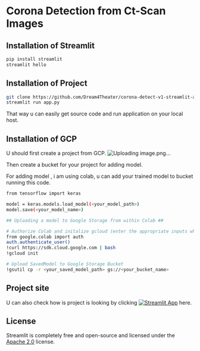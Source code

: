# Corona Detection from Ct-Scan Images

## Installation of Streamlit

```bash
pip install streamlit
streamlit hello
```
## Installation of Project

```bash
git clone https://github.com/Dream4Theater/corona-detect-v1-streamlit-app
streamlit run app.py
```
That way u can easily get source code and run application on your local host.

## Installation of GCP

U should first create a project from GCP.
![Uploading image.png…]()

Then create a bucket for your project for adding model.

For adding model , i am using colab, u can add your trained model to bucket running this code.

```bash
from tensorflow import keras

model = keras.models.load_model(<your_model_path>)
model.save(<your_model_name>)

## Uploading a model to Google Storage from within Colab ##

# Authorize Colab and initalize gcloud (enter the appropriate inputs when asked)
from google.colab import auth
auth.authenticate_user()
!curl https://sdk.cloud.google.com | bash
!gcloud init

# Upload SavedModel to Google Storage Bucket
!gsutil cp -r <your_saved_model_path> gs://<your_bucket_name>
```

## Project site

U can also check how is project is looking by clicking [![Streamlit App](https://static.streamlit.io/badges/streamlit_badge_black_white.svg)](https://share.streamlit.io/dream4theater/corona-detect-v1-streamlit-app/app.py/) here.

## License

Streamlit is completely free and open-source and licensed under the [Apache 2.0](https://www.apache.org/licenses/LICENSE-2.0) license.



